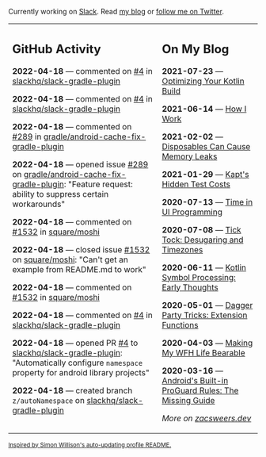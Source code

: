Currently working on [Slack](https://slack.com/). Read [my blog](https://zacsweers.dev/) or [follow me on Twitter](https://twitter.com/ZacSweers).

<table><tr><td valign="top" width="60%">

## GitHub Activity
<!-- githubActivity starts -->
**2022-04-18** — commented on [#4](https://github.com/slackhq/slack-gradle-plugin/pull/4#issuecomment-1101804358) in [slackhq/slack-gradle-plugin](https://github.com/slackhq/slack-gradle-plugin)

**2022-04-18** — commented on [#4](https://github.com/slackhq/slack-gradle-plugin/pull/4#issuecomment-1101784837) in [slackhq/slack-gradle-plugin](https://github.com/slackhq/slack-gradle-plugin)

**2022-04-18** — commented on [#289](https://github.com/gradle/android-cache-fix-gradle-plugin/issues/289#issuecomment-1101659228) in [gradle/android-cache-fix-gradle-plugin](https://github.com/gradle/android-cache-fix-gradle-plugin)

**2022-04-18** — opened issue [#289](https://github.com/gradle/android-cache-fix-gradle-plugin/issues/289) on [gradle/android-cache-fix-gradle-plugin](https://github.com/gradle/android-cache-fix-gradle-plugin): "Feature request: ability to suppress certain workarounds"

**2022-04-18** — commented on [#1532](https://github.com/square/moshi/issues/1532#issuecomment-1101461551) in [square/moshi](https://github.com/square/moshi)

**2022-04-18** — closed issue [#1532](https://github.com/square/moshi/issues/1532) on [square/moshi](https://github.com/square/moshi): "Can't get an example from README.md to work"

**2022-04-18** — commented on [#1532](https://github.com/square/moshi/issues/1532#issuecomment-1101461036) in [square/moshi](https://github.com/square/moshi)

**2022-04-18** — commented on [#4](https://github.com/slackhq/slack-gradle-plugin/pull/4#issuecomment-1101116310) in [slackhq/slack-gradle-plugin](https://github.com/slackhq/slack-gradle-plugin)

**2022-04-18** — opened PR [#4](https://github.com/slackhq/slack-gradle-plugin/pull/4) to [slackhq/slack-gradle-plugin](https://github.com/slackhq/slack-gradle-plugin): "Automatically configure `namespace` property for android library projects"

**2022-04-18** — created branch `z/autoNamespace` on [slackhq/slack-gradle-plugin](https://github.com/slackhq/slack-gradle-plugin)
<!-- githubActivity ends -->
</td><td valign="top" width="40%">

## On My Blog
<!-- blog starts -->
**2021-07-23** — [Optimizing Your Kotlin Build](https://www.zacsweers.dev/optimizing-your-kotlin-build/)

**2021-06-14** — [How I Work](https://www.zacsweers.dev/how-i-work/)

**2021-02-02** — [Disposables Can Cause Memory Leaks](https://www.zacsweers.dev/disposables-can-cause-memory-leaks/)

**2021-01-29** — [Kapt's Hidden Test Costs](https://www.zacsweers.dev/kapts-hidden-test-costs/)

**2020-07-13** — [Time in UI Programming](https://www.zacsweers.dev/time-in-ui/)

**2020-07-08** — [Tick Tock: Desugaring and Timezones](https://www.zacsweers.dev/ticktock-desugaring-timezones/)

**2020-06-11** — [Kotlin Symbol Processing: Early Thoughts](https://www.zacsweers.dev/kotlin-symbol-processor-early-thoughts/)

**2020-05-01** — [Dagger Party Tricks: Extension Functions](https://www.zacsweers.dev/dagger-party-tricks-extension-functions/)

**2020-04-03** — [Making My WFH Life Bearable](https://www.zacsweers.dev/making-wfh-life-bearable/)

**2020-03-16** — [Android's Built-in ProGuard Rules: The Missing Guide](https://www.zacsweers.dev/android-proguard-rules/)
<!-- blog ends -->
_More on [zacsweers.dev](https://zacsweers.dev/)_
</td></tr></table>

<sub><a href="https://simonwillison.net/2020/Jul/10/self-updating-profile-readme/">Inspired by Simon Willison's auto-updating profile README.</a></sub>